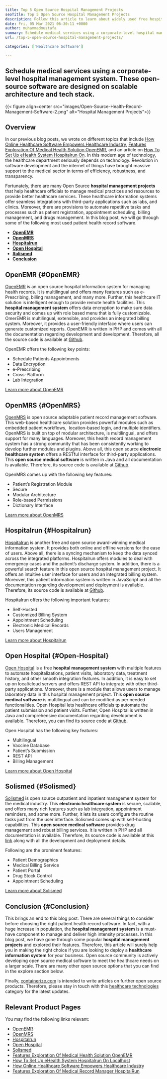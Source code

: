 ```yaml
---
title: Top 5 Open Source Hospital Management Projects
seoTitle: Top 5 Open Source Hospital Management Projects
description: Follow this article to learn about widely used free hospital management projects. These solutions offer an integrated platform to organize medical practices.
date: Fri, 05 Mar 2021 06:30:11 +0000
author: muhammadmustafa
summary: Schedule medical services using a corporate-level hospital management system. These open-source software are designed on scalable architecture and tech stack.
url: /top-5-open-source-hospital-management-projects/

categories: ['Healthcare Software']

---
```

## Schedule medical services using a corporate-level hospital management system. These open-source software are designed on scalable architecture and tech stack.

{{< figure align=center src="images/Open-Source-Health-Record-Management-Software-2.png" alt="Hospital Management Projects">}}  

## Overview

In our previous blog posts, we wrote on different topics that include [How Online Healthcare Software Empowers Healthcare Industry][1], [Features Exploration Of Medical Health Solution OpenEMR][2], and an article on [How To Set Up eHealth System Hospitalrun On][3]. In this modern age of technology, the healthcare department seriously depends on technology. Revolution in software development and the internet of things have brought massive support to the medical sector in terms of efficiency, robustness, and transparency. 

Fortunately, there are many Open Source **hospital management projects** that help healthcare officials to manage medical practices and resources to provide better healthcare services. These healthcare information systems offer seamless integrations with third-party applications such as labs, and clinics. Moreover, there are provisions to automate repetitive tasks and processes such as patient registration, appointment scheduling, billing management, and drugs management. In this blog post, we will go through some of the following most used patient health record software.

  * **[OpenEMR][4]**
  * **[OpenMRS][5]**
  * **[Hospitalrun][6]**
  * **[Open Hospital][7]**
  * **[Solismed][8]**
  * **[Conclusion][9]** 

## OpenEMR {#OpenEMR}

[OpenEMR][10] is an open source hospital information system for managing health records. It is multilingual and offers many features such as e-Prescribing, billing management, and many more. Further, this healthcare IT solution is intelligent enough to provide remote health facilities. This **hospital management system** offers data encryption to make sure data security and comes up with role based menu that is fully customizable. OmerEMR is multilingual, extensible, and provides an integrated billing system. Moreover, it provides a user-friendly interface where users can generate customized reports. OpenEMR is written in PHP and comes with all the documentation regarding development and development. Therefore, all the source code is available at [Github][11]. 

OpenEMR offers the following key points:

  * Schedule Patients Appointments
  * Data Encryption
  * e-Prescribing
  * Cross-Platform
  * Lab Integration

[Learn more about OpenEMR][12]

## OpenMRS {#OpenMRS}

[OpenMRS][13] is open source adaptable patient record management software. This web-based healthcare solution provides powerful modules such as embedded patient workflows,  location-based login, and multiple identifiers. OpenMRS is built on top of modular architecture, is multilingual, and offers support for many languages. Moreover, this health record management system has a strong community that has been consistently working to develop further modules and plugins. Above all, this open source **electronic healthcare system** offers a RESTful interface for third-party applications. This **open source medical software** is written in Java and all documentation is available. Therefore, its source code is available at [Github][14].

OpenMRS comes up with the following key features:

  * Patient’s Registration Module
  * Secure
  * Modular Architecture
  * Role-based Permissions
  * Dictionary Interface

[Learn more about OpenMRS][15]

## Hospitalrun {#Hospitalrun}

[Hospitalrun][16] is another free and open source award-winning medical information system. It provides both online and offline versions for the ease of users. Above all, there is a syncing mechanism to keep the data synced across the integrated platforms. Hospitalrun offers modules to deal with emergency cases and the patient’s discharge system. In addition, there is a powerful search feature in this open source hospital management project. It offers an intuitive user interface for users and an integrated billing system. Moreover, this patient information system is written in JavaScript and all the documentation regarding development and deployment is available. Therefore, its source code is available at [Github][17].

Hospitalrun offers the following important features:

  * Self-Hosted
  * Customized Billing System
  * Appointment Scheduling
  * Electronic Medical Records
  * Users Management

[Learn more about Hospitalrun][18]

## Open Hospital {#Open-Hospital}

[Open Hospital][19] is a free **hospital management system** with multiple features to automate hospitalizations, patient visits, laboratory data, treatment history, and other smooth integration features. In addition, it is easy to set up on local/cloud servers and offers REST API to integrate with other third-party applications. Moreover, there is a module that allows users to manage laboratory data in this hospital management project. This **open source medical software** is multilingual and can be modified as per needed functionalities. Open Hospital lets healthcare officials tp automate the patient submission and patient visits. Further, Open Hospital is written in Java and comprehensive documentation regarding development is available. Therefore, you can find its source code at [Github][20].

Open Hospital has the following key features:

  * Multilingual
  * Vaccine Database
  * Patient’s Submission
  * REST API
  * Billing Management

[Learn more about Open Hospital][21]

## Solismed {#Solismed}

[Solismed][22] is open source outpatient and inpatient management system for the medical industry. This **electronic healthcare system** is secure, scalable, and offers many rich features such as lab integration, appointment reminders, and some more. Further, it lets its users configure the routine tasks just from the user interface. Solismed comes up with self-hosting capabilities. This **open source medical software** provides drug management and robust billing services. It is written in PHP and all documentation is available. Therefore, its source code is available at this [link][23] along with all the development and deployment details.

Following are the prominent features:

  * Patient Demographics
  * Medical Billing Service
  * Patient Portal
  * Drug Stock Control
  * Appointment Scheduling

[Learn more about Solismed][24]

## Conclusion {#Conclusion}

This brings an end to this blog post. There are several things to consider before choosing the right patient health record software. In fact, with a huge increase in population, the **hospital management system** is a must-have component to manage and deliver high intensity processes. In this blog post, we have gone through some popular **hospital management projects** and explored their features. Therefore, this article will surely help you in making the right choice if you are looking to deploy a **healthcare information system** for your business. Open source community is actively developing open source medical software to meet the healthcare needs on a larger scale. There are many other open source options that you can find in the explore section below. 

Finally, [containerize.com][25] is intended to write articles on further open source products. Therefore, please stay in touch with this [healthcare technologies][26] category for the latest updates. 

## Relevant Product Pages

You may find the following links relevant:

  * [OpenEMR][27]
  * [OpenMRS][28]
  * [Hospitalrun][18]
  * [Open Hospital][21]
  * [Solismed][24]
  * [Features Exploration Of Medical Health Solution OpenEMR][2]
  * [How To Set Up eHealth System Hospitalrun On Localhost][3]
  * [How Online Healthcare Software Empowers Healthcare Industry][1]
  * [Features Exploration Of Medical Record Manager HospitalRun][29]

 [1]: https://blog.containerize.com/2021/02/12/how-online-healthcare-software-empowers-healthcare-industry/
 [2]: https://blog.containerize.com/healthcare-software/open-source-medical-software-openemr-features/
 [3]: https://blog.containerize.com/healthcare-software/how-to-install-hospitalrun-hospital-management-system/
 [4]: #OpenEMR
 [5]: #OpenMRS
 [6]: #Hospitalrun
 [7]: #Open-Hospital
 [8]: #Solismed
 [9]: #Conclusion
 [10]: https://products.containerize.com/healthcare-technologies/openemr/
 [11]: https://github.com/OpenShot/openshot-qt
 [12]: https://www.open-emr.org/
 [13]: https://products.containerize.com/healthcare-technologies/openmrs/
 [14]: https://github.com/openmrs/openmrs-core
 [15]: https://products.containerize.com/healthcare-technologies/openmrs
 [16]: https://products.containerize.com/healthcare-technologies/hospitalrun/
 [17]: https://github.com/HospitalRun/hospitalrun
 [18]: https://products.containerize.com/healthcare-technologies/hospitalrun
 [19]: https://products.containerize.com/healthcare-technologies/open-hospital/
 [20]: https://github.com/informatici/openhospital
 [21]: https://products.containerize.com/healthcare-technologies/open-hospital
 [22]: https://products.containerize.com/healthcare-technologies/solismed/
 [23]: https://www.solismed.com/startup.html
 [24]: https://products.containerize.com/healthcare-technologies/solismed
 [25]: https://www.containerize.com/
 [26]: https://products.containerize.com/healthcare-technologies/
 [27]: https://products.containerize.com/health-care-technologies/openemr
 [28]: https://products.containerize.com/health-care-technologies/openmrs
 [29]: https://blog.containerize.com/healthcare-software/features-exploration-of-medical-record-manager-hospitalrun/
